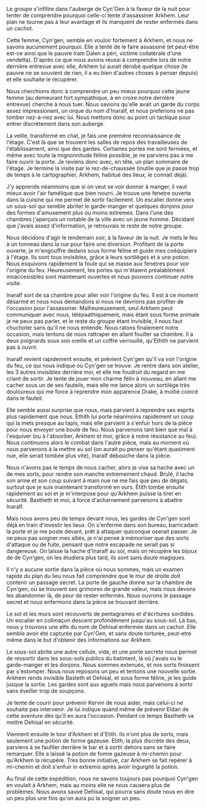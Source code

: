 Le groupe s'infiltre dans l'auberge de Cyn'Gen à la faveur de la nuit pour
tenter de comprendre pourquoi celle-ci tente d'assassiner Arkhem. Leur plan ne
tourne pas à leur avantage et ils manquent de rester enfermés dans un cachot.

Cette femme, Cyn'gen, semble en vouloir fortement à Arkhem, et nous ne savons
aucunement pourquoi. Elle a tenté de le faire assassiné (et peut-être est-ce
ainsi que le pauvre Iram Dalen a péri, victime collatérale d'une vendetta).
D'après ce que nous avions réussi à comprendre lors de notre dernière entrevue
avec elle, Arkhem lui aurait dérobé quelque chose (le pauvre ne se souvient de
rien, il a eu bien d'autres choses à penser depuis) et elle souhaite le
récupérer.

Nous cherchions donc à comprendre un peu mieux pourquoi cette jeune femme (au
demeurant fort sympathique, à en croire notre dernière entrevue) cherche à nous
tuer. Nous savions qu'elle avait un garde du corps assez impressionant, un orque
du nom d'Inaralf, et nous preferions ne pas tomber nez-à-nez avec lui. Nous
mettons donc au point un tactique pour entrer discrètement dans son auberge.

La veille, transformé en chat, je fais une première reconnaissance de l'étage.
C'est là que se trouvent les salles de repos des travailleuses de
l'établissament, ainsi que des gardes. Certaines portes me sont fermées, et même
avec toute la mignonnitude féline possible, je ne parviens pas à me faire ouvrir
la porte. Je reviens donc avec, en tête, un plan sommaire de l'étage. Je termine
la visite par le rez-de-chaussée (inutile que je passe trop de temps à le
cartographier, Arkhem, habitué des lieux, le connait déjà).

J'y apprends néanmoins que si on veut se voir donner à manger, il vaut mieux
avoir l'air famélique que bien nourri. Je trouve une fenetre ouverte dans la
cuisine qui me permet de sortir facilement. Un escalier donne vers un sous-sol
qui semble abriter le garde-manger et quelques donjons pour des formes
d'amusement plus ou moins extremes. Dans l'une des chambres j'aperçois un
notable de la ville avec un jeune homme. Décidant que j'avais assez
d'information, je retrouvais le reste de notre groupe.

Nous décidons d'agir le lendemain soir, à la faveur de la nuit. Je mets le feu
à un tonneau dans la rue pour faire une diversion. Profitant de la porte
ouverte, je m'engouffre dedans sous forme féline et guide mes coéquipiers
à l'étage. Ils sont tous invisibles, grâce à leurs sortilèges et à une potion.
Nous esquivons rapidement la foule qui se masse aux fenetres pour voir l'origine
du feu. Heureusement, les portes qui m'étaient préalablement innaccesisbles sont
maintenant ouvertes et nous pouvons continuer notre visite.

Inaralf sort de sa chambre pour aller voir l'origine du feu. Il est à ce moment
désarmé et nous nous demandons si nous ne devrions pas profiter de l'occasion
pour l'assassiner. Malheureusement, seul Arkhem peut communiquer avec nous,
télépaathiquement, mais étant sous forme animale je ne peux pas parler, et le
reste du groupe étant invisible, il nous faut chuchoter sans qu'il ne nous
entende. Nous ratons finalement notre occasion, mais tentons de nous rattraper
en allant fouiller sa chambre. Il a deux poignards sous son oreille et un coffre
verrouillé, qu'Ethith ne parvient pas à ouvrir.

Inaralf revient rapidement ensuite, et prévient Cyn'gen qu'il va voir l'origine
du feu, ce qui nous indique où Cyn'gen se trouve. Je rentre dans son atelier,
les 3 autres invisibles derrière moi, et elle me foudroit du regard en me criant
de sortir. Je tente de jouer mon charme félin à nouveau, en allant me cacher
sous un de ses fauteils, mais elle me lance alors un sortilège très douloureux
qui me force à reprendre mon apparence Drake, à moitié coincé dans le fauteil.

Elle semble aussi surprise que nous, mais parvient à reprendre ses esprits plus
rapidement que nous. Ethith lui porte néanmoins rapidement un coup qui la mets
presque au tapis, mais elle parvient à s'enfuir hors de la pièce pour nous
envoyer une boule de feu. Nous parvenons tant bien que mal à l'esquiver (ou
à l'absorber, Arkhem et moi, grâce à notre résistance au feu). Nous continuons
alors le combat dans l'autre pièce, mais au moment où nous parvenons à la mettre
au sol (on aurait pu penser qu'étant quasiment nue, elle serait tombée plus
vite), Inaralf débouche dans la pièce.

Nous n'avons pas le temps de nous cacher, alors je vise sa hache avec un de mes
sorts, pour rendre son manche extremement chaud. Brulé, il lache son arme et son
coup suivant à main nue ne me fais que peu de dégats, surtout que je suis
maintenant transformé en ours. Étith tombe ensuite rapidement au sol et je
m'interpose pour qu'Arkhem puisse la tirer en sécurité. Bastheth et moi, à force
d'acharnement parvenons à abattre Inaralf.

Mais nous avons peu de temps devant nous, les gardes de Cyn'gen sont déjà en
train d'investir les lieux. On s'enferme dans son bureau, barricadant la porte
et je me poste devant, prêt à attaquer quiconque oserait passer. Je ne peux pas
soigner mes alliés, je n'ai pensé à mémoriser que des sorts d'attaque ou de
fuite, pensant que notre escapade ne serait pas si dangereuse. On laisse la
hache d'Inaralf au sol, mais on récupère les bijoux de de Cyn'gen, on les
étudiera plus tard, ils sont sans doute magiques.

Il n'y a aucune sortie dans la pièce où nous sommes, mais un examen rapide du
plan du lieu nous fait comprendre que le mur de droite doit contenir un passage
secret. La porte de gauche donne sur la chambre de Cyn'gen, où se trouvent ses
grimoires de grande valeur, mais nous devons les abandonner là, de peur de
rester enfermés. Nous ouvrons le passage secret et nous enfermons dans la pièce
se trouvant derrière.

Le sol et les murs sont recouverts de pentagrames et d'écritures sordides. Un
escalier en colimaçon descent profondément jusqu'au sous-sol. Là bas, nous
y trouvons une elfe du nom de Dehisal enfermée dans un cachot. Elle semble avoir
été capturée par Cyn'Gen, et sans doute torturée, peut-etre même dans le but
d'obtenir des informations sur Arkhem.

Le sous-sol abrite une autre cellule, vide, et une porte secrete nous permet de
ressortir dans les sous-sols publics du batiment, là où j'avais vu le
garde-manger et les donjons. Nous sommes extenués, et nos sorts finissent par
s'estomper. Nous nous reposons un peu et tentons une nouvelle sortie. Arkhem
rends invisible Basteth et Dehisal, et sous forme féline, je les guide jusque la
sortie. Les gardes sont aux aguets mais nous parvenons à sortir sans éveiller
trop de soupçons.

Je tente de courir pour prévenir Kervin de nous aider, mais celui-ci ne souhaite
pas intervenir. Je lui indique quand même de prévenir Eldan de cette aventure
dès qu'il en aura l'occasion. Pendant ce temps Bastheth va mettre Dehisal en sécurité.

Viennent ensuite le tour d'Arkhem et d'Etith. Ils n'ont plus de sorts, mais
seulement une potion de forme gazeuse. Etith, la plus discrète des deux,
parviens à se faufiler derrière le bar et à sortir dehors sans se faire
remarquer. Elle a laissé la potion de fomre gazeuse à mi-chemin pour qu'Arkhem
la récupère. Très bonne initiative, car Arkhem se fait repérer à mi-chemin et
doit s'enfuir in extremis après avoir ingurgité la potion.

Au final de cette expédition, nous ne savons toujours pas pourquoi Cyn'gen en
voulait à Arkhem, mais au moins elle ne nous causera plus de problèmes. Nous
avons sauvé Dehisal, qui pourra sans doute nous en dire un peu plus une fois
qu'on aura pu la soigner un peu.

